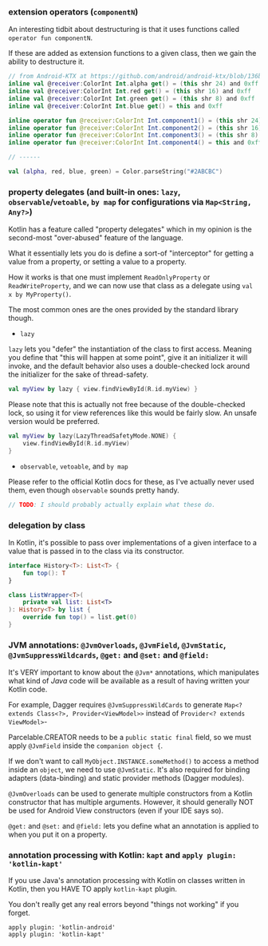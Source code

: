 ### extension operators (`componentN`)

An interesting tidbit about destructuring is that it uses functions called `operator fun componentN`.

If these are added as extension functions to a given class, then we gain the ability to destructure it.

``` kotlin
// from Android-KTX at https://github.com/android/android-ktx/blob/136ba4cdb3b6ece7470cbddeaf6a168021a69a30/src/main/java/androidx/core/graphics/Color.kt
inline val @receiver:ColorInt Int.alpha get() = (this shr 24) and 0xff
inline val @receiver:ColorInt Int.red get() = (this shr 16) and 0xff
inline val @receiver:ColorInt Int.green get() = (this shr 8) and 0xff
inline val @receiver:ColorInt Int.blue get() = this and 0xff

inline operator fun @receiver:ColorInt Int.component1() = (this shr 24) and 0xff
inline operator fun @receiver:ColorInt Int.component2() = (this shr 16) and 0xff
inline operator fun @receiver:ColorInt Int.component3() = (this shr 8) and 0xff
inline operator fun @receiver:ColorInt Int.component4() = this and 0xff

// ------

val (alpha, red, blue, green) = Color.parseString("#2ABCBC")
```

### property delegates (and built-in ones: `lazy`, `observable`/`vetoable`, `by map` for configurations via `Map<String, Any?>`)

Kotlin has a feature called "property delegates" which in my opinion is the second-most "over-abused" feature of the language. 

What it essentially lets you do is define a sort-of "interceptor" for getting a value from a property, or setting a value to a property.

How it works is that one must implement `ReadOnlyProperty` or `ReadWriteProperty`, and we can now use that class as a delegate using `val x by MyProperty()`.

The most common ones are the ones provided by the standard library though.

- `lazy` 

`lazy` lets you "defer" the instantiation of the class to first access. Meaning you define that "this will happen at some point", give it an initializer it will invoke, and the default behavior also uses a double-checked lock around the initializer for the sake of thread-safety.

``` kotlin
val myView by lazy { view.findViewById(R.id.myView) }
```

Please note that this is actually not free because of the double-checked lock, so using it for view references like this would be fairly slow. An unsafe version would be preferred.

``` kotlin
val myView by lazy(LazyThreadSafetyMode.NONE) {
    view.findViewById(R.id.myView)
}
```

- `observable`, `vetoable`, and `by map`

Please refer to the official Kotlin docs for these, as I've actually never used them, even though `observable` sounds pretty handy.

``` kotlin
// TODO: I should probably actually explain what these do.
```

### delegation by class

In Kotlin, it's possible to pass over implementations of a given interface to a value that is passed in to the class via its constructor.

``` kotlin
interface History<T>: List<T> {
    fun top(): T
}

class ListWrapper<T>(
    private val list: List<T>
): History<T> by list {
    override fun top() = list.get(0)
}
```

### JVM annotations: `@JvmOverloads`, `@JvmField`, `@JvmStatic`, `@JvmSuppressWildcards`, `@get:` and `@set:` and `@field:`

It's VERY important to know about the `@Jvm*` annotations, which manipulates what kind of *Java* code will be available as a result of having written your Kotlin code.

For example, Dagger requires `@JvmSuppressWildCards` to generate `Map<? extends Class<?>, Provider<ViewModel>>` instead of `Provider<? extends ViewModel>`-

Parcelable.CREATOR needs to be a `public static final` field, so we must apply `@JvmField` inside the `companion object {`.

If we don't want to call `MyObject.INSTANCE.someMethod()` to access a method inside an `object`, we need to use `@JvmStatic`. It's also required for binding adapters (data-binding) and static provider methods (Dagger modules).

`@JvmOverloads` can be used to generate multiple constructors from a Kotlin constructor that has multiple arguments. However, it should generally NOT be used for Android View constructors (even if your IDE says so).

`@get:` and `@set:` and `@field:` lets you define what an annotation is applied to when you put it on a property.

### annotation processing with Kotlin: `kapt` and `apply plugin: 'kotlin-kapt'`

If you use Java's annotation processing with Kotlin on classes written in Kotlin, then you HAVE TO apply `kotlin-kapt` plugin.

You don't really get any real errors beyond "things not working" if you forget.

```
apply plugin: 'kotlin-android'
apply plugin: 'kotlin-kapt'
```